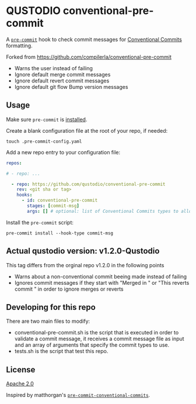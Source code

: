 # QUSTODIO conventional-pre-commit

A [`pre-commit`](https://pre-commit.com) hook to check commit messages for
[Conventional Commits](https://conventionalcommits.org) formatting.

Forked from https://github.com/compilerla/conventional-pre-commit

- Warns the user instead of failing
- Ignore default merge commit messages
- Ignore default revert commit messages
- Ignore default git flow Bump version messages

## Usage

Make sure `pre-commit` is [installed](https://pre-commit.com#install).

Create a blank configuration file at the root of your repo, if needed:

```console
touch .pre-commit-config.yaml
```

Add a new repo entry to your configuration file:

```yaml
repos:

# - repo: ...

  - repo: https://github.com/qustodio/conventional-pre-commit
    rev: <git sha or tag>
    hooks:
      - id: conventional-pre-commit
        stages: [commit-msg]
        args: [] # optional: list of Conventional Commits types to allow
```

Install the `pre-commit` script:

```console
pre-commit install --hook-type commit-msg
```

## Actual qustodio version: v1.2.0-Qustodio

This tag differs from the orginal repo v1.2.0 in the following points
- Warns about a non-conventional commit beeing made instead of failing
- Ignores commit messages if they start with "Merged in " or "This reverts commit " in order to ignore merges or reverts

## Developing for this repo

There are two main files to modify:
- conventional-pre-commit.sh is the script that is executed in order to validate a commit message, it receives a commit message file as input and an array of arguments that specify the commit types to use.
- tests.sh is the script that test this repo.

## License

[Apache 2.0](LICENSE)

Inspired by matthorgan's [`pre-commit-conventional-commits`](https://github.com/matthorgan/pre-commit-conventional-commits).
